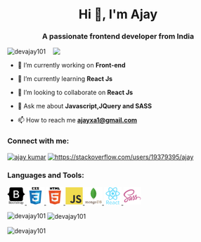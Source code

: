 <h1 align="center">Hi 👋, I'm Ajay</h1>
<h3 align="center">A passionate frontend developer from India</h3>

<img align="right" width="400" border-radius="50%" src="https://tenor.com/view/programmer-gif-19019116.gif">
<p align="left"> <img src="https://komarev.com/ghpvc/?username=devajay101&label=Profile%20views&color=0e75b6&style=flat" alt="devajay101" /> </p>


- 🔭 I’m currently working on **Front-end**

- 🌱 I’m currently learning **React Js**

- 👯 I’m looking to collaborate on **React Js**

- 💬 Ask me about **Javascript,JQuery and SASS**

- 📫 How to reach me **ajayxa1@gmail.com**

<h3 align="left">Connect with me:</h3>
<p align="left">
<a href="https://linkedin.com/in/ajay kumar" target="blank"><img align="center" src="https://raw.githubusercontent.com/rahuldkjain/github-profile-readme-generator/master/src/images/icons/Social/linked-in-alt.svg" alt="ajay kumar" height="30" width="40" /></a>
<a href="https://stackoverflow.com/users/https://stackoverflow.com/users/19379395/ajay" target="blank"><img align="center" src="https://raw.githubusercontent.com/rahuldkjain/github-profile-readme-generator/master/src/images/icons/Social/stack-overflow.svg" alt="https://stackoverflow.com/users/19379395/ajay" height="30" width="40" /></a>
</p>

<h3 align="left">Languages and Tools:</h3>
<p align="left"> <a href="https://getbootstrap.com" target="_blank" rel="noreferrer"> <img src="https://raw.githubusercontent.com/devicons/devicon/master/icons/bootstrap/bootstrap-plain-wordmark.svg" alt="bootstrap" width="40" height="40"/> </a> <a href="https://www.w3schools.com/css/" target="_blank" rel="noreferrer"> <img src="https://raw.githubusercontent.com/devicons/devicon/master/icons/css3/css3-original-wordmark.svg" alt="css3" width="40" height="40"/> </a> <a href="https://www.w3.org/html/" target="_blank" rel="noreferrer"> <img src="https://raw.githubusercontent.com/devicons/devicon/master/icons/html5/html5-original-wordmark.svg" alt="html5" width="40" height="40"/> </a> <a href="https://developer.mozilla.org/en-US/docs/Web/JavaScript" target="_blank" rel="noreferrer"> <img src="https://raw.githubusercontent.com/devicons/devicon/master/icons/javascript/javascript-original.svg" alt="javascript" width="40" height="40"/> </a> <a href="https://www.mongodb.com/" target="_blank" rel="noreferrer"> <img src="https://raw.githubusercontent.com/devicons/devicon/master/icons/mongodb/mongodb-original-wordmark.svg" alt="mongodb" width="40" height="40"/> </a> <a href="https://reactjs.org/" target="_blank" rel="noreferrer"> <img src="https://raw.githubusercontent.com/devicons/devicon/master/icons/react/react-original-wordmark.svg" alt="react" width="40" height="40"/> </a> <a href="https://sass-lang.com" target="_blank" rel="noreferrer"> <img src="https://raw.githubusercontent.com/devicons/devicon/master/icons/sass/sass-original.svg" alt="sass" width="40" height="40"/> </a> </p>

<p><img align="left" src="https://github-readme-stats.vercel.app/api/top-langs?username=devajay101&show_icons=true&locale=en&layout=compact" alt="devajay101" /></p>

<p>&nbsp;<img align="center" src="https://github-readme-stats.vercel.app/api?username=devajay101&show_icons=true&locale=en" alt="devajay101" /></p>

<p><img align="center" src="https://github-readme-streak-stats.herokuapp.com/?user=devajay101&" alt="devajay101" /></p>
